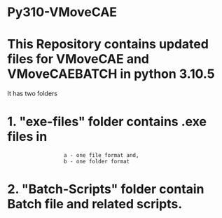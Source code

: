 # Py310-VMoveCAE

# This Repository contains updated files for VMoveCAE and VMoveCAEBATCH in python 3.10.5 

It has two folders 

# 1. "exe-files" folder contains .exe  files in 
                      a - one file format and,
                      b - one folder format
                      
# 2. "Batch-Scripts" folder contain Batch file and related scripts.

                  
